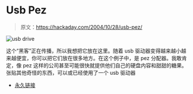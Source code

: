 # Usb Pez

> 原文：<https://hackaday.com/2004/10/28/usb-pez/>

![usb drive](img/607fbe978361bf44cc8aedbbea26dc57.png)

这个“黑客”正在传播，所以我想把它放在这里。随着 usb 驱动器变得越来越小越来越便宜，你可以把它们放在很多地方。在这个例子中，是 pez 分配器。我敢肯定，像 pez 这样的公司甚至可能很快就提供他们自己的硬盘内容和甜甜的糖果。张贴其他奇怪的东西，可以或已经使用了一个 usb 驱动器

*   [永久链接](http://crap.mousetoy.com/pez.html)